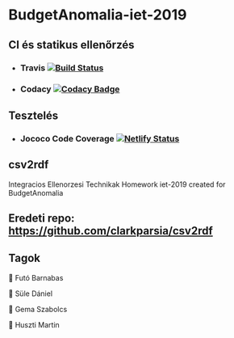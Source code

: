 # BudgetAnomalia-iet-2019

## CI és statikus ellenőrzés

*   ### Travis [![Build Status](https://travis-ci.org/BME-MIT-IET/BudgetAnomalia-iet-2019.svg?branch=master)](https://travis-ci.org/BME-MIT-IET/BudgetAnomalia-iet-2019)
*   ### Codacy [![Codacy Badge](https://api.codacy.com/project/badge/Grade/0283f198f7444bd9b379e649fa6f08ab)](https://app.codacy.com/app/futobarna/BudgetAnomalia-iet-2019?utm_source=github.com&utm_medium=referral&utm_content=BME-MIT-IET/BudgetAnomalia-iet-2019&utm_campaign=Badge_Grade_Dashboard)

## Tesztelés

*   ### Jococo Code Coverage [![Netlify Status](https://api.netlify.com/api/v1/badges/9062619f-3605-4c60-a0fe-487fe7906427/deploy-status)](https://budgettest.netlify.com/)
## csv2rdf
Integracios Ellenorzesi Technikak Homework
iet-2019 created for BudgetAnomalia
## Eredeti repo: <https://github.com/clarkparsia/csv2rdf>
## Tagok

🐧  Futó Barnabas

🎃  Süle Dániel

🐥  Gema Szabolcs

🐷  Huszti Martin
